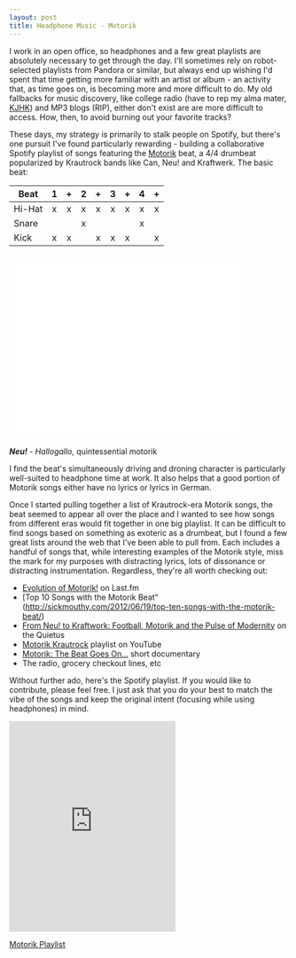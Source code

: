 ```yaml
---
layout: post
title: Headphone Music - Motorik 
---
```


I work in an open office, so headphones and a few great playlists are absolutely necessary to get through the day. I'll sometimes rely on robot-selected playlists from Pandora or similar, but always end up wishing I'd spent that time getting more familiar with an artist or album - an activity that, as time goes on, is becoming more and more difficult to do. My old fallbacks for music discovery, like college radio (have to rep my alma mater, [KJHK](www.kjhk.org)) and MP3 blogs (RIP), either don't exist are are more difficult to access. How, then, to avoid burning out your favorite tracks? 

These days, my strategy is primarily to stalk people on Spotify, but there's one pursuit I've found particularly rewarding - building a collaborative Spotify playlist of songs featuring the [Motorik](http://en.wikipedia.org/wiki/Motorik) beat, a 4/4 drumbeat popularized by Krautrock bands like Can, Neu! and Kraftwerk. The basic beat: 


| Beat             | 1 | + | 2 | + | 3 | + | 4 | + |
| ---------------- | :---: | :---: | :---: | :---: | :---: | :---: | :---: | :---: |
| Hi-Hat           | x | x | x | x | x | x | x | x |
| Snare            |   |   | x |   |   |   | x |   |
| Kick             | x | x |   | x | x | x |   | x |

<br>
<iframe width="420" height="315" src="//www.youtube.com/embed/ufH87nA9klU" frameborder="0" allowfullscreen></iframe>

_**Neu!** - Hallogallo_, quintessential motorik 
<br>

I find the beat's simultaneously driving and droning character is particularly well-suited to headphone time at work. It also helps that a good portion of Motorik songs either have no lyrics or lyrics in German. 

Once I started pulling together a list of Krautrock-era Motorik songs, the beat seemed to appear all over the place and I wanted to see how songs from different eras would fit together in one big playlist. It can be difficult to find songs based on something as exoteric as a drumbeat, but I found a few great lists around the web that I've been able to pull from. Each includes a handful of songs that, while interesting examples of the Motorik style, miss the mark for my purposes with distracting lyrics, lots of dissonance or distracting instrumentation. Regardless, they're all worth checking out: 

- [Evolution of Motorik!](http://www.lastfm.es/user/CitizenJu/journal/2011/03/20/4a8mx1_evolution_of_the_motorik!_a_chronological_spotify_playlist_of_songs_that_ultilize_the_motorik_beat) on Last.fm 
- [Top 10 Songs with the Motorik Beat"(http://sickmouthy.com/2012/06/19/top-ten-songs-with-the-motorik-beat/)
- [From Neu! to Kraftwork: Football, Motorik and the Pulse of Modernity](http://thequietus.com/articles/03472-from-neu-to-kraftwerk-football-motorik-and-the-pulse-of-modernity) on the Quietus
- [Motorik Krautrock](https://www.youtube.com/playlist?list=PLUqGOxYKbKHejf0bEtOtKjGe_Bk35Q_-k) playlist on YouTube 
- [Motorik: The Beat Goes On...](https://www.youtube.com/watch?v=iAjkZhK9DaM) short documentary 
- The radio, grocery checkout lines, etc

Without further ado, here's the Spotify playlist. If you would like to contribute, please feel free. I just ask that you do your best to match the vibe of the songs and keep the original intent (focusing while using headphones) in mind. 

<iframe width="300" height="380" src="https://embed.spotify.com/?uri=spotify:user:rascaltwitch:playlist:4C378qNo7ug7V2WvaC7XyH" frameborder="0" allowtransparency="true">&nbsp;</iframe>

[Motorik Playlist](https://embed.spotify.com/?uri=spotify:user:rascaltwitch:playlist:4C378qNo7ug7V2WvaC7XyH)
